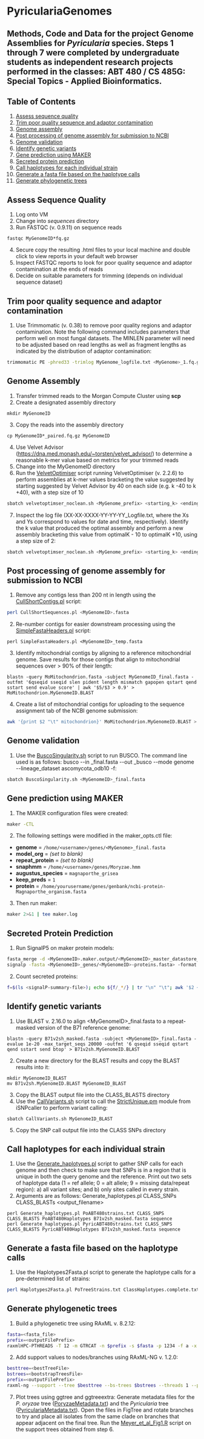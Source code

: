 # PyriculariaGenomes
Methods, Code and Data for the project Genome Assemblies for _Pyricularia_ species. Steps 1 through 7 were completed by undergraduate students as independent research projects performed in the classes: ABT 480 / CS 485G: Special Topics - Applied Bioinformatics.
-------------------------------------------------------
## Table of Contents
1. [Assess sequence quality](#assess-sequence-quality)
2. [Trim poor quality sequence and adaptor contamination](#trim-poor-quality-sequence-and-adaptor-contamination)
3. [Genome assembly](#genome-assembly)
4. [Post processing of genome assembly for submission to NCBI](#post-processing-of-genome-assembly-for-submission-to-ncbi)
5. [Genome validation](#genome-validation)
6. [Identify genetic variants](#identify-genetic-variants)
7. [Gene prediction using MAKER](#gene-prediction-using-maker)
8. [Secreted protein prediction](#secreted-protein-prediction)
9. [Call haplotypes for each individual strain](#call-haplotypes-for-each-individual-strain)
10. [Generate a fasta file based on the haplotype calls](#generate-a-fasta-file-based-on-the-haplotype-calls)
11. [Generate phylogenetic trees](#generate-phylogenetic-trees)

## Assess Sequence Quality
1. Log onto VM
2. Change into *sequences* directory
3. Run FASTQC (v. 0.9.11) on sequence reads
```
fastqc MyGenomeID*fq.gz
```
4. Secure copy the resulting .html files to your local machine and double click to view reports in your default web browser
5. Inspect FASTQC reports to look for poor quality sequence and adaptor contamination at the ends of reads
6. Decide on suitable parameters for trimming (depends on individual sequence dataset)

## Trim poor quality sequence and adaptor contamination
1. Use Trimmomatic (v. 0.38) to remove poor quality regions and adaptor contamination. Note the following command includes parameters that perform well on most fungal datasets. The MINLEN parameter will need to be adjusted based on read lengths as well as fragment lengths as indicated by the distribution of adaptor contamination:
```bash
trimmomatic PE -phred33 -trimlog MyGenome_logfile.txt <MyGenome>_1.fq.gz <MyGenome>_2.fq.gz <MyGenome>_1_paired.fq <MyGenome>_1_unpaired.fq <MyGenome>_2_paired.fq <MyGenome>_2_unpaired.fq ILLUMINACLIP<path/to/adaptors.fasta>:2:30:10 SLIDINGWINDOW:20:20 MINLEN:120
```
## Genome Assembly
1. Transfer trimmed reads to the Morgan Compute Cluster using **scp**
2. Create a designated assembly directory
```
mkdir MyGenomeID
```
3. Copy the reads into the assembly directory
```
cp MyGenomeID*_paired.fq.gz MyGenomeID
```
4. Use Velvet Advisor (https://dna.med.monash.edu/~torsten/velvet_advisor/) to determine a reasonable k-mer value based on metrics for your trimmed reads
5. Change into the MyGenomeID directory
6. Run the [VelvetOptimiser](/scripts/velvetoptimiser_noclean.sh) script running VelvetOptimiser (v. 2.2.6) to perform assemblies at k-mer values bracketing the value suggested by  starting suggested by Velvet Advisor by 40 on each side (e.g. k -40 to k +40), with a step size of 10
```bash
sbatch velvetoptimser_noclean.sh <MyGenome_prefix> <starting_k> <ending_k> 10
```
7. Inspect the log file (XX-XX-XXXX-YY-YY-YY_Logfile.txt, where the Xs and Ys correspond to values for date and time, respectively). Identify the k value that produced the optimal assembly and perform a new assembly bracketing this value from optimalK - 10 to optimalK +10, using a step size of 2:
```bash
sbatch velvetoptimser_noclean.sh <MyGenome_prefix> <starting_k> <ending_k> 2
```
## Post processing of genome assembly for submission to NCBI
1. Remove any contigs less than 200 nt in length using the [CullShortContigs.pl](/scripts/CullShortContigs.pl) script:
```bash
perl CullShortSequences.pl <MyGenomeID>.fasta
```
2. Re-number contigs for easier downstream processing using the [SimpleFastaHeaders.pl](/scripts/SimpleFastaHeaders.pl) script:
```
perl SimpleFastaHeaders.pl <MyGenomeID>_temp.fasta
```
3. Identify mitochondrial contigs by aligning to a reference mitochondrial genome. Save results for those contigs that align to mitochondrial sequences over > 90% of their length:
```
blastn -query MoMitochondrion.fasta -subject MyGenomeID_final.fasta -outfmt '6qseqid sseqid slen pident length mismatch gapopen qstart qend sstart send evalue score' | awk '$5/$3 > 0.9' > MoMitochondrion.MyGenomeID.BLAST
```
4. Create a list of mitochondrial contigs for uploading to the sequence assignment tab of the NCBI genome submission:
```bash
awk '{print $2 "\t" mitochondrion}' MoMitochondrion.MyGenomeID.BLAST > MyGenomeID_mitochondrial.csv
```
## Genome validation
1. Use the [BuscoSingularity.sh](/scripts/BuscoSingularity.sh) script to run BUSCO. The command line used is as follows: busco --in <MyGenome>_final.fasta --out <MyGenome>_busco --mode genome --lineage_dataset ascomycota_odb10 -f:
```bash
sbatch BuscoSingularity.sh <MyGenomeID>_final.fasta
```
## Gene prediction using MAKER
1. The MAKER configuration files were created:
```bash
maker -CTL
```
2. The following settings were modified in the maker_opts.ctl file:
- **genome** = `/home/<username>/genes/<MyGenome>_final.fasta`
- **model_org** = *(set to blank)*
- **repeat_protein** = *(set to blank)*
- **snaphmm** = `/home/<username>/genes/Moryzae.hmm`
- **augustus_species** = `magnaporthe_grisea`
- **keep_preds** = `1`
- **protein** = `/home/yourusername/genes/genbank/ncbi-protein-Magnaporthe_organism.fasta`

3. Then run maker:
```bash
maker 2>&1 | tee maker.log
```
## Secreted Protein Prediction
1. Run SignalP5 on maker protein models:
```bash
fasta_merge -d <MyGenomeID>.maker.output/<MyGenomeID>_master_datastore_index.log -o <MyGenomeID>_genes
signalp -fasta <MyGenomeID>_genes/<MyGenomeID>-proteins.fasta> -format short -prefix <MyGenomeID>
```
2. Count secreted proteins:
```bash
f=$(ls <signalP-summary-file>); echo ${f/_*/} | tr "\n" "\t"; awk '$2 ~ /^SP/' $f |  wc -l
```
## Identify genetic variants
1. Use BLAST v. 2.16.0 to align \<MyGenomeID\>_final.fasta to a repeat-masked version of the B71 reference genome:
```
blastn -query B71v2sh_masked.fasta -subject <MyGenomeID>_final.fasta -evalue 1e-20 -max_target_seqs 20000 -outfmt '6 qseqid sseqid qstart qend sstart send btop' > B71v2sh.MyGenomeID.BLAST
```
2. Create a new directory for the BLAST results and copy the BLAST results into it:
```
mkdir MyGenomeID_BLAST
mv B71v2sh.MyGenomeID.BLAST MyGenomeID_BLAST
```
3. Copy the BLAST output file into the CLASS_BLASTS directory
4. Use the [CallVariants.sh](/scripts/CallVariants.sh) script to call the [StrictUnique.pm](/scripts/StrictUnique.pm) module from iSNPcaller to perform variant calling:
```
sbatch CallVariants.sh MyGenomeID_BLAST
```
5. Copy the SNP call output file into the CLASS SNPs directory

## Call haplotypes for each individual strain
1. Use the [Generate_haplotypes.pl](/scripts/Generate_haplotypes.pl) script to gather SNP calls for each genome and then check to make sure that SNPs is in a region that is unique in both the query genome and the reference. Print out two sets of haplotype data (1 = ref allele; 0 = alt allele; 9 = missing data/repeat region): a) all variant sites; and b) only sites called in every strain.
2. Arguments are as follows:
Generate_haplotypes.pl <strain-list> CLASS_SNPs CLASS_BLASTs <output_filename> <reference-sequence> <sequence-prefix>
```
perl Generate_haplotypes.pl PoABT480strains.txt CLASS_SNPS CLASS_BLASTS PoABT480Haplotypes B71v2sh_masked.fasta sequence
perl Generate_haplotypes.pl PyricABT480strains.txt CLASS_SNPS CLASS_BLASTS PyricABT480Haplotypes B71v2sh_masked.fasta sequence
```
## Generate a fasta file based on the haplotype calls
1. Use the Haplotypes2Fasta.pl script to generate the haplotype calls for a pre-determined list of strains:
```bash
perl Haplotypes2Fasta.pl PoTreeStrains.txt ClassHaplotypes.complete.txt
```
## Generate phylogenetic trees
1. Build a phylogenetic tree using RAxML v. 8.2.12:
```bash
fasta=<fasta_file>
prefix=<outputFilePrefix>
raxmlHPC-PTHREADS -T 12 -m GTRCAT -n $prefix -s $fasta -p 1234 -f a -x 4321 -# autoMRE
```
2. Add support values to nodes/branches using RAxML-NG v. 1.2.0:
```bash
besttree=<bestTreeFile>
bstrees=<bootstrapTreesFile>
prefix=<outputFilePrefix>
raxml-ng --support --tree $besttree --bs-trees $bstrees --threads 1 --prefix $prefix
```
7. Plot trees using ggtree and ggtreeextra:
Generate metadata files for the _P. oryzae_ tree ([PoryzaeMetadata.txt](/data/TreeBuilding/PoryzaeMetadata.txt)) and the _Pyricularia_ tree ([PyriculariaMetadata.txt](/data/TreeBuilding/PyriculariaMetadata.txt)). Open the files in FigTree and rotate branches to try and place all isolates from the same clade on branches that appear adjacent on the final tree. Run the [Meyer_et_al_Fig1.R](/scripts/Meyer_et_al_Fig1.R) script on the support trees obtained from step 6.


